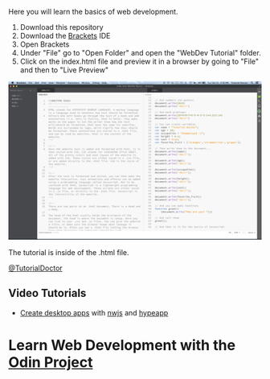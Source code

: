Here you will learn the basics of web development. 

1. Download this repository
2. Download the [Brackets](http://brackets.io) IDE
3. Open Brackets
4. Under "File" go to "Open Folder" and open the "WebDev Tutorial" folder.
5. Click on the index.html file and preview it in a browser by going to "File" and then to "Live Preview"


![](web_development_basics/screenshot.png)



The tutorial is inside of the .html file.

[@TutorialDoctor](https://twitter.com/TutorialDoctor)

## Video Tutorials

- [Create desktop apps](https://www.youtube.com/watch?v=GUuWowRP5-Q&feature=youtu.be) with [nwjs](http://nwjs.io) and [hypeapp](http://tumult.com)

# Learn Web Development with the [Odin Project](http://www.theodinproject.com/home)
